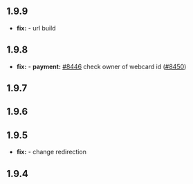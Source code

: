 ## 1.9.9

* **fix:**  - url build

## 1.9.8

* **fix:**  - **payment:** [#8446](https://github.com/AzzappApp/azzapp/pull/8446) check owner of webcard id ([#8450](https://github.com/AzzappApp/azzapp/pull/8450))

## 1.9.7



## 1.9.6



## 1.9.5

* **fix:**  - change redirection

## 1.9.4


